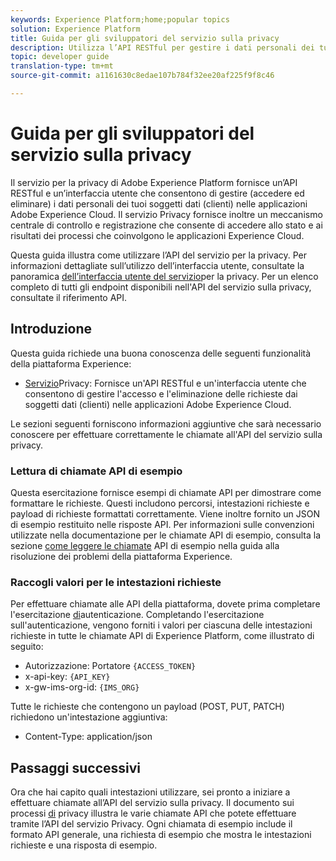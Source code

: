 ```yaml
---
keywords: Experience Platform;home;popular topics
solution: Experience Platform
title: Guida per gli sviluppatori del servizio sulla privacy
description: Utilizza l’API RESTful per gestire i dati personali dei tuoi soggetti di dati nelle applicazioni Adobe Experience Cloud
topic: developer guide
translation-type: tm+mt
source-git-commit: a1161630c8edae107b784f32ee20af225f9f8c46

---
```



# Guida per gli sviluppatori del servizio sulla privacy

Il servizio per la privacy di Adobe Experience Platform fornisce un’API RESTful e un’interfaccia utente che consentono di gestire (accedere ed eliminare) i dati personali dei tuoi soggetti dati (clienti) nelle applicazioni Adobe Experience Cloud. Il servizio Privacy fornisce inoltre un meccanismo centrale di controllo e registrazione che consente di accedere allo stato e ai risultati dei processi che coinvolgono le applicazioni Experience Cloud.

Questa guida illustra come utilizzare l’API del servizio per la privacy. Per informazioni dettagliate sull’utilizzo dell’interfaccia utente, consultate la panoramica [dell’interfaccia utente del servizio](../ui/overview.md)per la privacy. Per un elenco completo di tutti gli endpoint disponibili nell&#39;API del servizio sulla privacy, consultate il riferimento [](https://www.adobe.io/apis/experiencecloud/gdpr/api-reference.html)API.

## Introduzione

Questa guida richiede una buona conoscenza delle seguenti funzionalità della piattaforma Experience:

* [Servizio](../home.md)Privacy: Fornisce un&#39;API RESTful e un&#39;interfaccia utente che consentono di gestire l&#39;accesso e l&#39;eliminazione delle richieste dai soggetti dati (clienti) nelle applicazioni Adobe Experience Cloud.

Le sezioni seguenti forniscono informazioni aggiuntive che sarà necessario conoscere per effettuare correttamente le chiamate all&#39;API del servizio sulla privacy.

### Lettura di chiamate API di esempio

Questa esercitazione fornisce esempi di chiamate API per dimostrare come formattare le richieste. Questi includono percorsi, intestazioni richieste e payload di richieste formattati correttamente. Viene inoltre fornito un JSON di esempio restituito nelle risposte API. Per informazioni sulle convenzioni utilizzate nella documentazione per le chiamate API di esempio, consulta la sezione [come leggere le chiamate](../../landing/troubleshooting.md) API di esempio nella guida alla risoluzione dei problemi della piattaforma Experience.

### Raccogli valori per le intestazioni richieste

Per effettuare chiamate alle API della piattaforma, dovete prima completare l&#39;esercitazione [di](../../tutorials/authentication.md)autenticazione. Completando l&#39;esercitazione sull&#39;autenticazione, vengono forniti i valori per ciascuna delle intestazioni richieste in tutte le chiamate API di Experience Platform, come illustrato di seguito:

* Autorizzazione: Portatore `{ACCESS_TOKEN}`
* x-api-key: `{API_KEY}`
* x-gw-ims-org-id: `{IMS_ORG}`

Tutte le richieste che contengono un payload (POST, PUT, PATCH) richiedono un&#39;intestazione aggiuntiva:

* Content-Type: application/json

## Passaggi successivi

Ora che hai capito quali intestazioni utilizzare, sei pronto a iniziare a effettuare chiamate all’API del servizio sulla privacy. Il documento sui processi [di](privacy-jobs.md) privacy illustra le varie chiamate API che potete effettuare tramite l’API del servizio Privacy. Ogni chiamata di esempio include il formato API generale, una richiesta di esempio che mostra le intestazioni richieste e una risposta di esempio.

